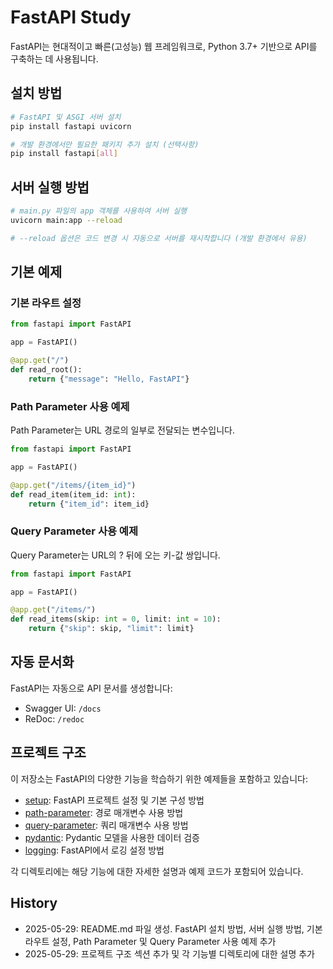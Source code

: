 # FastAPI Study

FastAPI는 현대적이고 빠른(고성능) 웹 프레임워크로, Python 3.7+ 기반으로 API를 구축하는 데 사용됩니다.

## 설치 방법

```bash
# FastAPI 및 ASGI 서버 설치
pip install fastapi uvicorn

# 개발 환경에서만 필요한 패키지 추가 설치 (선택사항)
pip install fastapi[all]
```

## 서버 실행 방법

```bash
# main.py 파일의 app 객체를 사용하여 서버 실행
uvicorn main:app --reload

# --reload 옵션은 코드 변경 시 자동으로 서버를 재시작합니다 (개발 환경에서 유용)
```

## 기본 예제

### 기본 라우트 설정

```python
from fastapi import FastAPI

app = FastAPI()

@app.get("/")
def read_root():
    return {"message": "Hello, FastAPI"}
```

### Path Parameter 사용 예제

Path Parameter는 URL 경로의 일부로 전달되는 변수입니다.

```python
from fastapi import FastAPI

app = FastAPI()

@app.get("/items/{item_id}")
def read_item(item_id: int):
    return {"item_id": item_id}
```

### Query Parameter 사용 예제

Query Parameter는 URL의 ? 뒤에 오는 키-값 쌍입니다.

```python
from fastapi import FastAPI

app = FastAPI()

@app.get("/items/")
def read_items(skip: int = 0, limit: int = 10):
    return {"skip": skip, "limit": limit}
```

## 자동 문서화

FastAPI는 자동으로 API 문서를 생성합니다:
- Swagger UI: `/docs`
- ReDoc: `/redoc`

## 프로젝트 구조

이 저장소는 FastAPI의 다양한 기능을 학습하기 위한 예제들을 포함하고 있습니다:

- [setup](./setup/): FastAPI 프로젝트 설정 및 기본 구성 방법
- [path-parameter](./path-parameter/): 경로 매개변수 사용 방법
- [query-parameter](./query-parameter/): 쿼리 매개변수 사용 방법
- [pydantic](./pydantic/): Pydantic 모델을 사용한 데이터 검증
- [logging](./logging/): FastAPI에서 로깅 설정 방법

각 디렉토리에는 해당 기능에 대한 자세한 설명과 예제 코드가 포함되어 있습니다.

## History

- 2025-05-29: README.md 파일 생성. FastAPI 설치 방법, 서버 실행 방법, 기본 라우트 설정, Path Parameter 및 Query Parameter 사용 예제 추가
- 2025-05-29: 프로젝트 구조 섹션 추가 및 각 기능별 디렉토리에 대한 설명 추가
